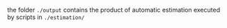the folder `./output` contains the product of automatic estimation executed by scripts in `./estimation/`